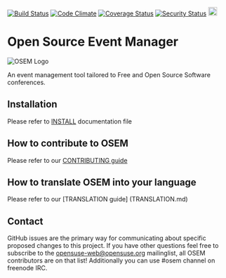 [![Build Status](https://travis-ci.org/openSUSE/osem.svg?branch=master)](https://travis-ci.org/openSUSE/osem)
[![Code Climate](https://codeclimate.com/github/openSUSE/osem.png)](https://codeclimate.com/github/openSUSE/osem)
[![Coverage Status](https://coveralls.io/repos/openSUSE/osem/badge.png)](https://coveralls.io/r/openSUSE/osem)
[![Security Status](https://hakiri.io/github/openSUSE/osem/master.svg)](https://hakiri.io/github/openSUSE/osem/master)
<a href="https://heroku.com/deploy?template=https://github.com/openSUSE/osem/tree/v1.0">
  <img src="https://www.herokucdn.com/deploy/button.svg" height="20px" alt="Deploy">
</a>
# Open Source Event Manager
![OSEM Logo](https://cdn.brandisty.com/img?id=570f6dc39c992b6b6700000a&format=png&w=300&h=89)

An event management tool tailored to Free and Open Source Software conferences.

## Installation
Please refer to [INSTALL](INSTALL.md) documentation file

## How to contribute to OSEM
Please refer to our [CONTRIBUTING guide](CONTRIBUTING.md)

## How to translate OSEM into your language
Please refer to our [TRANSLATION guide] (TRANSLATION.md)

## Contact
GitHub issues are the primary way for communicating about specific proposed changes to this project. If you have other questions feel free to subscribe to the [opensuse-web@opensuse.org](http://lists.opensuse.org/opensuse-web/) mailinglist, all OSEM contributors are on that list! Additionally you can use #osem channel on freenode IRC.

